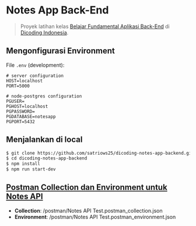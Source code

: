# Notes App Back-End

> Proyek latihan kelas [Belajar Fundamental Aplikasi Back-End](https://www.dicoding.com/academies/271) di [Dicoding Indonesia](https://www.dicoding.com).

## Mengonfigurasi Environment

File `.env` (development):

```
# server configuration
HOST=localhost
PORT=5000

# node-postgres configuration
PGUSER=
PGHOST=localhost
PGPASSWORD=
PGDATABASE=notesapp
PGPORT=5432
```

## Menjalankan di local

```bash
$ git clone https://github.com/satriows25/dicoding-notes-app-backend.git
$ cd dicoding-notes-app-backend
$ npm install
$ npm run start-dev
```

## [Postman Collection dan Environment untuk Notes API](https://github.com/satriows25/dicoding-notes-app-backend/tree/main/postman)

- **Collection**: /postman/Notes API Test.postman_collection.json
- **Environment**: /postman/Notes API Test.postman_environment.json
